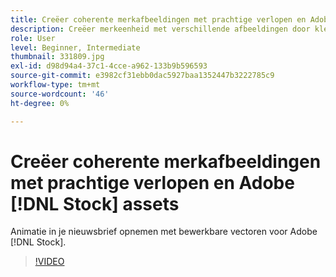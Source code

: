 ```yaml
---
title: Creëer coherente merkafbeeldingen met prachtige verlopen en Adobe [!DNL Stock] assets
description: Creëer merkeenheid met verschillende afbeeldingen door kleuren en verlopen te combineren in je reclamecampagne
role: User
level: Beginner, Intermediate
thumbnail: 331809.jpg
exl-id: d98d94a4-37c1-4cce-a962-133b9b596593
source-git-commit: e3982cf31ebb0dac5927baa1352447b3222785c9
workflow-type: tm+mt
source-wordcount: '46'
ht-degree: 0%

---
```


# Creëer coherente merkafbeeldingen met prachtige verlopen en Adobe [!DNL Stock] assets

Animatie in je nieuwsbrief opnemen met bewerkbare vectoren voor Adobe [!DNL Stock].

>[!VIDEO](https://video.tv.adobe.com/v/331809?hidetitle=true)

